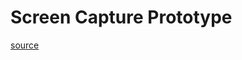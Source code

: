 # Screen Capture Prototype

[source](https://developer.mozilla.org/en-US/docs/Web/API/Screen_Capture_API/Using_Screen_Capture#examples)

